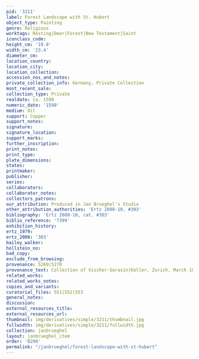 ```yaml
---
pid: '3211'
label: Forest Landscape with St. Hubert
object_type: Painting
genre: Religious
worktags: Resting|Deer|Forest|New Testament|Saint
iconclass_code:
height_cm: '19.8'
width_cm: '23.4'
diameter_cm:
location_country:
location_city:
location_collection:
accession_nos_and_notes:
private_collection_info: Germany, Private Collection
most_recent_sale:
collection_type: Private
realdate: ca. 1590
numeric_date: '1590'
medium: Oil
support: Copper
support_notes:
signature:
signature_location:
support_marks:
further_inscription:
print_notes:
print_type:
plate_dimensions:
states:
printmaker:
publisher:
series:
collaborators:
collaborator_notes:
collectors_patrons:
our_attribution: Produced in Jan Brueghel's Studio
other_attribution_authorities: 'Ertz 2008-10, #303'
bibliography: 'Ertz 2008-10, cat. #303'
biblio_reference: '7399'
exhibition_history:
ertz_1979:
ertz_2008: '303'
bailey_walker:
hollstein_no:
bad_copy:
exclude_from_browsing:
provenance: 5269|5270
provenance_text: Collection of Vischer-Sarasin|Koller, Zurich, March 18, 2008
related_works:
related_works_notes:
copies_and_variants:
curatorial_files: 551|552|553
general_notes:
discussion:
external_resources_title:
external_resources_url:
thumbnail: img/derivatives/simple/3211/thumbnail.jpg
fullwidth: img/derivatives/simple/3211/fullwidth.jpg
collection: janbrueghel
layout: janbrueghel_item
order: '0298'
permalink: "/janbrueghel/forest-landscape-with-st-hubert"
---
```

